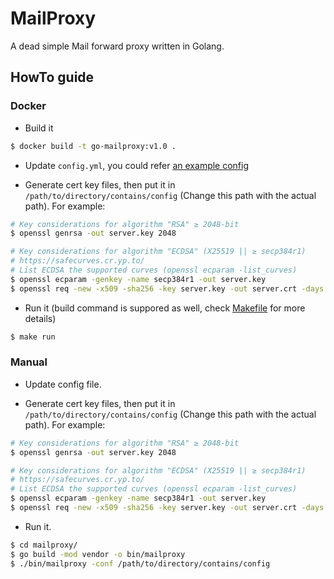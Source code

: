 # MailProxy

A dead simple Mail forward proxy written in Golang.

## HowTo guide

### Docker

* Build it

```bash
$ docker build -t go-mailproxy:v1.0 .
```

* Update `config.yml`, you could refer [an example config](./etc/config.yml)

* Generate cert key files, then put it in `/path/to/directory/contains/config` (Change this path with the actual path). For example:

```bash
# Key considerations for algorithm "RSA" ≥ 2048-bit
$ openssl genrsa -out server.key 2048

# Key considerations for algorithm "ECDSA" (X25519 || ≥ secp384r1)
# https://safecurves.cr.yp.to/
# List ECDSA the supported curves (openssl ecparam -list_curves)
$ openssl ecparam -genkey -name secp384r1 -out server.key
$ openssl req -new -x509 -sha256 -key server.key -out server.crt -days 3650
```

* Run it (build command is suppored as well, check [Makefile](./Makefile) for more details)

```bash
$ make run
```

### Manual

* Update config file.

* Generate cert key files, then put it in `/path/to/directory/contains/config` (Change this path with the actual path). For example:

```bash
# Key considerations for algorithm "RSA" ≥ 2048-bit
$ openssl genrsa -out server.key 2048

# Key considerations for algorithm "ECDSA" (X25519 || ≥ secp384r1)
# https://safecurves.cr.yp.to/
# List ECDSA the supported curves (openssl ecparam -list_curves)
$ openssl ecparam -genkey -name secp384r1 -out server.key
$ openssl req -new -x509 -sha256 -key server.key -out server.crt -days 3650
```

* Run it.

```bash
$ cd mailproxy/
$ go build -mod vendor -o bin/mailproxy
$ ./bin/mailproxy -conf /path/to/directory/contains/config
```
